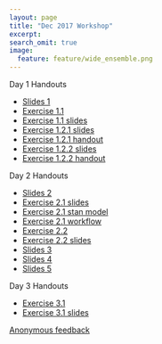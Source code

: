 ```yaml
---
layout: page
title: "Dec 2017 Workshop"
excerpt:
search_omit: true
image:
  feature: feature/wide_ensemble.png
---
```


Day 1 Handouts

- [Slides 1](/workshops/dec2017/class-1.pdf)
- [Exercise 1.1](/workshops/dec2017/1.1.zip)
- [Exercise 1.1 slides](/workshops/dec2017/1.1.slides.html)
- [Exercise 1.2.1 slides](/workshops/dec2017/exercises_1_2_MC_simulation.html)
- [Exercise 1.2.1 handout](/workshops/dec2017/exercises_1_2_MC_simulation.pdf)
- [Exercise 1.2.2 slides](/workshops/dec2017/exercises_1_2_curse_of_dim.html)
- [Exercise 1.2.2 handout](/workshops/dec2017/exercises_1_2_curse_of_dim.pdf)

Day 2 Handouts

- [Slides 2](/workshops/dec2017/class-2.pdf)
- [Exercise 2.1 slides](/workshops/dec2017/exercises_2_1_model_checking_shinystan.html)
- [Exercise 2.1 stan model](/workshops/dec2017/lm.stan)
- [Exercise 2.1 workflow](/workshops/dec2017/exercises_2_1_workflow_shinystan.R)
- [Exercise 2.2](/workshops/dec2017/2.2.zip)
- [Exercise 2.2 slides](/workshops/dec2017/2.2.slides.html)
- [Slides 3](/workshops/dec2017/class-3.pdf)
- [Slides 4](/workshops/dec2017/class-4.pdf)
- [Slides 5](/workshops/dec2017/class-5.pdf)

Day 3 Handouts
- [Exercise 3.1](/workshops/dec2017/3.1.zip)
- [Exercise 3.1 slides](/workshops/dec2017/3.1.slides.html)

[Anonymous feedback](https://goo.gl/forms/yrcMKP9VKsAQF4JS2)
